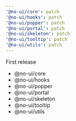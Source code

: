 ```yaml
---
'@no-ui/core': patch
'@no-ui/hooks': patch
'@no-ui/popper': patch
'@no-ui/portal': patch
'@no-ui/skeleton': patch
'@no-ui/tooltip': patch
'@no-ui/utils': patch
---
```


First release

- @no-ui/core
- @no-ui/hooks
- @no-ui/popper
- @no-ui/portal
- @no-ui/skeleton
- @no-ui/tooltip
- @no-ui/utils
